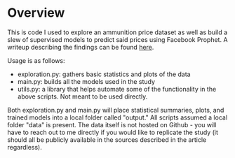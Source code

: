 # Overview

This is code I used to explore an ammunition price dataset as well as build a slew of supervised models to predict said prices using Facebook Prophet. A writeup describing the findings can be found [here](klott.xyz/ammo_model/article.html).

Usage is as follows:

- exploration.py: gathers basic statistics and plots of the data
- main.py: builds all the models used in the study
- utils.py: a library that helps automate some of the functionality in the above scripts. Not meant to be used directly.

Both exploration.py and main.py will place statistical summaries, plots, and trained models into a local folder called "output." All scripts assumed a local folder "data" is present. The data itself is not hosted on Github - you will have to reach out to me directly if you would like to replicate the study (it should all be publicly available in the sources described in the article regardless).
